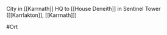 City in [[Karrnath]] 
HQ to [[House Deneith]] in Sentinel Tower ([[Karrlakton]], [[Karrnath]])

#Ort